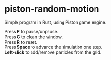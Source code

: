 piston-random-motion
====================

Simple program in Rust, using Piston game engine.

Press **P** to pause/unpause.<br />
Press **C** to clean the window.<br />
Press **R** to reset.<br />
Press **Space** to advance the simulation one step.<br /> 
**Left-click** to add/remove particles from the grid.
